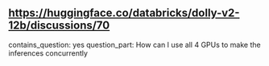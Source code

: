 ## https://huggingface.co/databricks/dolly-v2-12b/discussions/70

contains_question: yes
question_part: How can I use all 4 GPUs to make the inferences concurrently